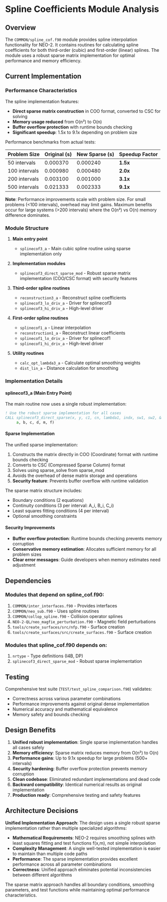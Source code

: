 # Spline Coefficients Module Analysis

## Overview

The `COMMON/spline_cof.f90` module provides spline interpolation functionality for NEO-2. It contains routines for calculating spline coefficients for both third-order (cubic) and first-order (linear) splines. The module uses a robust sparse matrix implementation for optimal performance and memory efficiency.

## Current Implementation

### Performance Characteristics

The spline implementation features:
- **Direct sparse matrix construction** in COO format, converted to CSC for solving
- **Memory usage reduced** from O(n²) to O(n) 
- **Buffer overflow protection** with runtime bounds checking
- **Significant speedup**: 1.5x to 9.1x depending on problem size

Performance benchmarks from actual tests:

| Problem Size | Original (s) | New Sparse (s) | Speedup Factor |
|--------------|--------------|----------------|----------------|
| 50 intervals | 0.000370     | 0.000240       | **1.5x**       |
| 100 intervals| 0.000980     | 0.000480       | **2.0x**       |
| 200 intervals| 0.003100     | 0.001000       | **3.1x**       |
| 500 intervals| 0.021333     | 0.002333       | **9.1x**       |

**Note**: Performance improvements scale with problem size. For small problems 
(<100 intervals), overhead may limit gains. Maximum benefits occur for large 
systems (>200 intervals) where the O(n²) vs O(n) memory difference dominates.

### Module Structure

1. **Main entry point**
   - `splinecof3_a` - Main cubic spline routine using sparse implementation only

2. **Implementation modules**
   - `splinecof3_direct_sparse_mod` - Robust sparse matrix implementation (COO/CSC format) with security features

3. **Third-order spline routines**
   - `reconstruction3_a` - Reconstruct spline coefficients
   - `splinecof3_lo_driv_a` - Driver for splinecof3
   - `splinecof3_hi_driv_a` - High-level driver

4. **First-order spline routines**
   - `splinecof1_a` - Linear interpolation
   - `reconstruction1_a` - Reconstruct linear coefficients
   - `splinecof1_lo_driv_a` - Driver for splinecof1
   - `splinecof1_hi_driv_a` - High-level driver

5. **Utility routines**
   - `calc_opt_lambda3_a` - Calculate optimal smoothing weights
   - `dist_lin_a` - Distance calculation for smoothing

### Implementation Details

#### splinecof3_a (Main Entry Point)

The main routine now uses a single robust implementation:

```fortran
! Use the robust sparse implementation for all cases
CALL splinecof3_direct_sparse(x, y, c1, cn, lambda1, indx, sw1, sw2, &
     a, b, c, d, m, f)
```

#### Sparse Implementation

The unified sparse implementation:
1. Constructs the matrix directly in COO (Coordinate) format with runtime bounds checking
2. Converts to CSC (Compressed Sparse Column) format
3. Solves using sparse_solve from sparse_mod
4. Avoids the overhead of dense matrix storage and operations
5. **Security feature**: Prevents buffer overflow with runtime validation

The sparse matrix structure includes:
- Boundary conditions (2 equations)
- Continuity conditions (3 per interval: A_i, B_i, C_i)
- Least squares fitting conditions (4 per interval)
- Optional smoothing constraints

#### Security Improvements

- **Buffer overflow protection**: Runtime bounds checking prevents memory corruption
- **Conservative memory estimation**: Allocates sufficient memory for all problem sizes
- **Clear error messages**: Guide developers when memory estimates need adjustment

## Dependencies

### Modules that depend on spline_cof.f90:
1. `COMMON/inter_interfaces.f90` - Provides interfaces
2. `COMMON/neo_sub.f90` - Uses spline routines
3. `COMMON/collop_spline.f90` - Collision operator splines
4. `NEO-2-QL/neo_magfie_perturbation.f90` - Magnetic field perturbations
5. `tools/create_surfaces/src/nfp.f90` - Surface creation
6. `tools/create_surfaces/src/create_surfaces.f90` - Surface creation

### Modules that spline_cof.f90 depends on:
1. `nrtype` - Type definitions (I4B, DP)
2. `splinecof3_direct_sparse_mod` - Robust sparse implementation

## Testing

Comprehensive test suite (`TEST/test_spline_comparison.f90`) validates:
- Correctness across various parameter combinations
- Performance improvements against original dense implementation
- Numerical accuracy and mathematical equivalence
- Memory safety and bounds checking

## Design Benefits

1. **Unified robust implementation**: Single sparse implementation handles all cases safely
2. **Memory efficiency**: Sparse matrix reduces memory from O(n²) to O(n)
3. **Performance gains**: Up to 9.1x speedup for large problems (500+ intervals)
4. **Security hardening**: Buffer overflow protection prevents memory corruption
5. **Clean codebase**: Eliminated redundant implementations and dead code
6. **Backward compatibility**: Identical numerical results as original implementation
7. **Production ready**: Comprehensive testing and safety features

## Architecture Decisions

**Unified Implementation Approach**: The design uses a single robust sparse implementation rather than multiple specialized algorithms:

- **Mathematical Requirements**: NEO-2 requires smoothing splines with least squares fitting and test functions f(x,m), not simple interpolation
- **Complexity Management**: A single well-tested implementation is easier to maintain than multiple code paths
- **Performance**: The sparse implementation provides excellent performance across all parameter combinations
- **Correctness**: Unified approach eliminates potential inconsistencies between different algorithms

The sparse matrix approach handles all boundary conditions, smoothing parameters, and test functions while maintaining optimal performance characteristics.